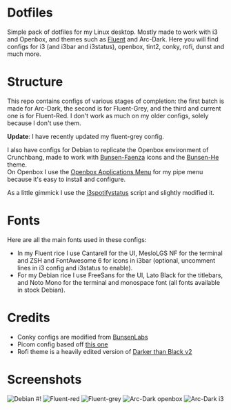# Dotfiles
Simple pack of dotfiles for my Linux desktop. Mostly made to work with i3 and Openbox, and themes such as [Fluent](https://github.com/vinceliuice/Fluent-gtk-theme) and Arc-Dark.
Here you will find configs for i3 (and i3bar and i3status), openbox, tint2, conky, rofi, dunst and much more.

# Structure
This repo contains configs of various stages of completion: the first batch is made for Arc-Dark, the second is for Fluent-Grey, and the third and current one is for Fluent-Red. I don't work as much on my older configs, solely because I don't use them.

**Update**: I have recently updated my fluent-grey config.

I also have configs for Debian to replicate the Openbox environment of Crunchbang, made to work with [Bunsen-Faenza](https://github.com/BunsenLabs/bunsen-faenza-icon-theme) icons and the [Bunsen-He](https://github.com/BunsenLabs/bunsen-themes) theme.  
On Openbox I use the [Openbox Applications Menu](https://github.com/Lestibournes/Openbox-Applicatons-Menu) for my pipe menu because it's easy to install and configure.

As a little gimmick I use the [i3spotifystatus](https://github.com/rpieja/i3spotifystatus) script and slightly modified it.

# Fonts  
Here are all the main fonts used in these configs:  
- In my Fluent rice I use Cantarell for the UI,  MesloLGS NF for the terminal and ZSH and FontAwesome 6 for icons in i3bar (optional, uncomment lines in i3 config and i3status to enable).
- For my Debian rice I use FreeSans for the UI, Lato Black for the titlebars, and Noto Mono for the terminal and monospace font (all fonts available in stock Debian).

# Credits
- Conky configs are modified from [BunsenLabs](https://www.bunsenlabs.org/)
- Picom config based off [this one](https://github.com/Sup3r-Us3r/MyDotfiles/blob/master/.config/picom/picom.conf)
- Rofi theme is a heavily edited version of [Darker than Black v2](https://github.com/avasz/rofi-themes-avasz)

# Screenshots
![Debian #!](https://media.discordapp.net/attachments/834207032437243974/961330939240280165/Screenshot_2022-04-06.png)
![Fluent-red](https://media.discordapp.net/attachments/543141038534033408/938538200614445056/unknown.png)
![Fluent-grey](https://i.redd.it/67qth3n2vb281.png)
![Arc-Dark openbox](https://cdn.discordapp.com/attachments/769950055405715456/906270043581612052/unknown.png)
![Arc-Dark i3](https://media.discordapp.net/attachments/769950055405715456/899344138141581312/VirtualBox_EndeavourOS_17_10_2021_20_09_55.png)
